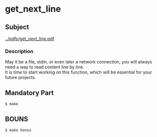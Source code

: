 # get_next_line
  
## Subject
  
[../pdfs/get_next_line.pdf](https://github.com/LEEBONGHAK/42_seoul_42cursus/blob/main/pdfs/get_next_line.pdf)
  
### Description
  
May it be a file, stdin, or even later a network connection, you will always need a way to read content line by line.  
It is time to start working on this function, which will be essential for your future projects.  
  
## Mandatory Part
  
```
$ make
```
  
## BOUNS
  
```
$ make bonus
```
  